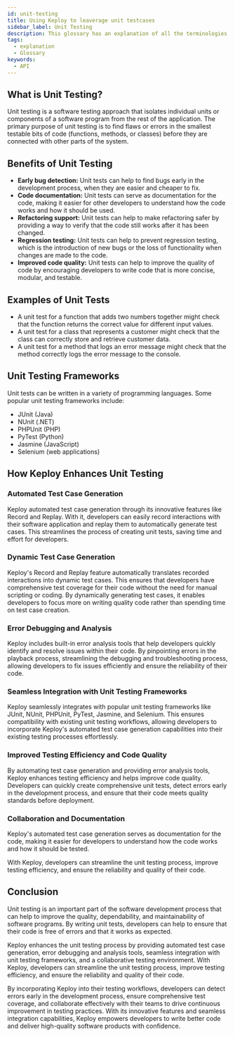 ```yaml
---
id: unit-testing
title: Using Keploy to leaverage unit testcases
sidebar_label: Unit Testing
description: This glossary has an explanation of all the terminologies that beginners find difficult to understand at first glance.
tags:
  - explanation
  - Glossary
keywords:
  - API
---
```


## What is Unit Testing?

Unit testing is a software testing approach that isolates individual units or components of a software program from the rest of the application. The primary purpose of unit testing is to find flaws or errors in the smallest testable bits of code (functions, methods, or classes) before they are connected with other parts of the system.

## Benefits of Unit Testing

- **Early bug detection:** Unit tests can help to find bugs early in the development process, when they are easier and cheaper to fix.
- **Code documentation:** Unit tests can serve as documentation for the code, making it easier for other developers to understand how the code works and how it should be used.
- **Refactoring support:** Unit tests can help to make refactoring safer by providing a way to verify that the code still works after it has been changed.
- **Regression testing:** Unit tests can help to prevent regression testing, which is the introduction of new bugs or the loss of functionality when changes are made to the code.
- **Improved code quality:** Unit tests can help to improve the quality of code by encouraging developers to write code that is more concise, modular, and testable.

## Examples of Unit Tests

- A unit test for a function that adds two numbers together might check that the function returns the correct value for different input values.
- A unit test for a class that represents a customer might check that the class can correctly store and retrieve customer data.
- A unit test for a method that logs an error message might check that the method correctly logs the error message to the console.

## Unit Testing Frameworks

Unit tests can be written in a variety of programming languages. Some popular unit testing frameworks include:

- JUnit (Java)
- NUnit (.NET)
- PHPUnit (PHP)
- PyTest (Python)
- Jasmine (JavaScript)
- Selenium (web applications)

## How Keploy Enhances Unit Testing

### Automated Test Case Generation

Keploy automated test case generation through its innovative features like Record and Replay. With it, developers can easily record interactions with their software application and replay them to automatically generate test cases. This streamlines the process of creating unit tests, saving time and effort for developers.

### Dynamic Test Case Generation

Keploy's Record and Replay feature automatically translates recorded interactions into dynamic test cases. This ensures that developers have comprehensive test coverage for their code without the need for manual scripting or coding. By dynamically generating test cases, it enables developers to focus more on writing quality code rather than spending time on test case creation.

### Error Debugging and Analysis

Keploy includes built-in error analysis tools that help developers quickly identify and resolve issues within their code. By pinpointing errors in the playback process, streamlining the debugging and troubleshooting process, allowing developers to fix issues efficiently and ensure the reliability of their code.

### Seamless Integration with Unit Testing Frameworks

Keploy seamlessly integrates with popular unit testing frameworks like JUnit, NUnit, PHPUnit, PyTest, Jasmine, and Selenium. This ensures compatibility with existing unit testing workflows, allowing developers to incorporate Keploy's automated test case generation capabilities into their existing testing processes effortlessly.

### Improved Testing Efficiency and Code Quality

By automating test case generation and providing error analysis tools, Keploy enhances testing efficiency and helps improve code quality. Developers can quickly create comprehensive unit tests, detect errors early in the development process, and ensure that their code meets quality standards before deployment.

### Collaboration and Documentation

Keploy's automated test case generation serves as documentation for the code, making it easier for developers to understand how the code works and how it should be tested.

With Keploy, developers can streamline the unit testing process, improve testing efficiency, and ensure the reliability and quality of their code.

## Conclusion

Unit testing is an important part of the software development process that can help to improve the quality, dependability, and maintainability of software programs. By writing unit tests, developers can help to ensure that their code is free of errors and that it works as expected.

Keploy enhances the unit testing process by providing automated test case generation, error debugging and analysis tools, seamless integration with unit testing frameworks, and a collaborative testing environment. With Keploy, developers can streamline the unit testing process, improve testing efficiency, and ensure the reliability and quality of their code.

By incorporating Keploy into their testing workflows, developers can detect errors early in the development process, ensure comprehensive test coverage, and collaborate effectively with their teams to drive continuous improvement in testing practices. With its innovative features and seamless integration capabilities, Keploy empowers developers to write better code and deliver high-quality software products with confidence.
